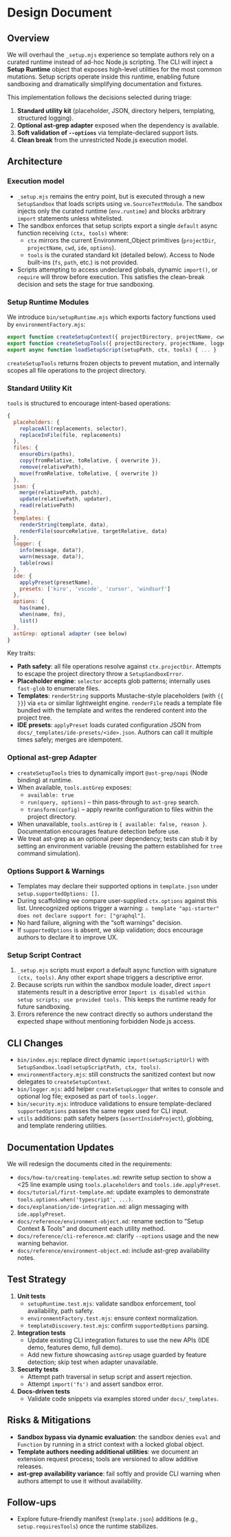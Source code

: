 # Design Document

## Overview
We will overhaul the `_setup.mjs` experience so template authors rely on a curated runtime instead of ad-hoc Node.js scripting. The CLI will inject a **Setup Runtime** object that exposes high-level utilities for the most common mutations. Setup scripts operate inside this runtime, enabling future sandboxing and dramatically simplifying documentation and fixtures.

This implementation follows the decisions selected during triage:
1. **Standard utility kit** (placeholder, JSON, directory helpers, templating, structured logging).
2. **Optional ast-grep adapter** exposed when the dependency is available.
3. **Soft validation of `--options`** via template-declared support lists.
4. **Clean break** from the unrestricted Node.js execution model.

## Architecture

### Execution model
- `_setup.mjs` remains the entry point, but is executed through a new `SetupSandbox` that loads scripts using `vm.SourceTextModule`. The sandbox injects only the curated runtime (`env.runtime`) and blocks arbitrary `import` statements unless whitelisted.
- The sandbox enforces that setup scripts export a single `default` async function receiving `(ctx, tools)` where:
  - `ctx` mirrors the current Environment_Object primitives (`projectDir`, `projectName`, `cwd`, `ide`, `options`).
  - `tools` is the curated standard kit (detailed below). Access to Node built-ins (`fs`, `path`, etc.) is not provided.
- Scripts attempting to access undeclared globals, dynamic `import()`, or `require` will throw before execution. This satisfies the clean-break decision and sets the stage for true sandboxing.

### Setup Runtime Modules
We introduce `bin/setupRuntime.mjs` which exports factory functions used by `environmentFactory.mjs`:

```javascript
export function createSetupContext({ projectDirectory, projectName, cwd, ide, options }) { ... }
export function createSetupTools({ projectDirectory, projectName, logger }) { ... }
export async function loadSetupScript(setupPath, ctx, tools) { ... }
```

`createSetupTools` returns frozen objects to prevent mutation, and internally scopes all file operations to the project directory.

### Standard Utility Kit
`tools` is structured to encourage intent-based operations:

```javascript
{
  placeholders: {
    replaceAll(replacements, selector),
    replaceInFile(file, replacements)
  },
  files: {
    ensureDirs(paths),
    copy(fromRelative, toRelative, { overwrite }),
    remove(relativePath),
    move(fromRelative, toRelative, { overwrite })
  },
  json: {
    merge(relativePath, patch),
    update(relativePath, updater),
    read(relativePath)
  },
  templates: {
    renderString(template, data),
    renderFile(sourceRelative, targetRelative, data)
  },
  logger: {
    info(message, data?),
    warn(message, data?),
    table(rows)
  },
  ide: {
    applyPreset(presetName),
    presets: ['kiro', 'vscode', 'cursor', 'windsurf']
  },
  options: {
    has(name),
    when(name, fn),
    list()
  },
  astGrep: optional adapter (see below)
}
```

Key traits:
- **Path safety**: all file operations resolve against `ctx.projectDir`. Attempts to escape the project directory throw a `SetupSandboxError`.
- **Placeholder engine**: `selector` accepts glob patterns; internally uses `fast-glob` to enumerate files.
- **Templates**: `renderString` supports Mustache-style placeholders (with `{{ }}`) via `eta` or similar lightweight engine. `renderFile` reads a template file bundled with the template and writes the rendered content into the project tree.
- **IDE presets**: `applyPreset` loads curated configuration JSON from `docs/_templates/ide-presets/<ide>.json`. Authors can call it multiple times safely; merges are idempotent.

### Optional ast-grep Adapter
- `createSetupTools` tries to dynamically import `@ast-grep/napi` (Node binding) at runtime.
- When available, `tools.astGrep` exposes:
  - `available: true`
  - `run(query, options)` – thin pass-through to `ast-grep` search.
  - `transform(config)` – apply rewrite configuration to files within the project directory.
- When unavailable, `tools.astGrep` is `{ available: false, reason }`. Documentation encourages feature detection before use.
- We treat ast-grep as an optional peer dependency; tests can stub it by setting an environment variable (reusing the pattern established for `tree` command simulation).

### Options Support & Warnings
- Templates may declare their supported options in `template.json` under `setup.supportedOptions: []`.
- During scaffolding we compare user-supplied `ctx.options` against this list. Unrecognized options trigger a warning: `⚠️ template "api-starter" does not declare support for: ["graphql"]`.
- No hard failure, aligning with the “soft warnings” decision.
- If `supportedOptions` is absent, we skip validation; docs encourage authors to declare it to improve UX.

### Setup Script Contract
1. `_setup.mjs` scripts must export a default async function with signature `(ctx, tools)`. Any other export shape triggers a descriptive error.
2. Because scripts run within the sandbox module loader, direct `import` statements result in a descriptive error `Import is disabled within setup scripts; use provided tools.` This keeps the runtime ready for future sandboxing.
3. Errors reference the new contract directly so authors understand the expected shape without mentioning forbidden Node.js access.

## CLI Changes
- `bin/index.mjs`: replace direct dynamic `import(setupScriptUrl)` with `SetupSandbox.load(setupScriptPath, ctx, tools)`.
- `environmentFactory.mjs`: still constructs the sanitized context but now delegates to `createSetupContext`.
- `bin/logger.mjs`: add helper `createSetupLogger` that writes to console and optional log file; exposed as part of `tools.logger`.
- `bin/security.mjs`: introduce validations to ensure template-declared `supportedOptions` passes the same regex used for CLI input.
- `utils` additions: path safety helpers (`assertInsideProject`), globbing, and template rendering utilities.

## Documentation Updates
We will redesign the documents cited in the requirements:
- `docs/how-to/creating-templates.md`: rewrite setup section to show a <25 line example using `tools.placeholders` and `tools.ide.applyPreset`.
- `docs/tutorial/first-template.md`: update examples to demonstrate `tools.options.when('typescript', ...)`.
- `docs/explanation/ide-integration.md`: align messaging with `ide.applyPreset`.
- `docs/reference/environment-object.md`: rename section to “Setup Context & Tools” and document each utility method.
- `docs/reference/cli-reference.md`: clarify `--options` usage and the new warning behavior.
- `docs/reference/environment-object.md`: include ast-grep availability notes.

## Test Strategy
1. **Unit tests**
   - `setupRuntime.test.mjs`: validate sandbox enforcement, tool availability, path safety.
   - `environmentFactory.test.mjs`: ensure context normalization.
   - `templateDiscovery.test.mjs`: confirm `supportedOptions` parsing.
2. **Integration tests**
   - Update existing CLI integration fixtures to use the new APIs (IDE demo, features demo, full demo).
   - Add new fixture showcasing `astGrep` usage guarded by feature detection; skip test when adapter unavailable.
3. **Security tests**
   - Attempt path traversal in setup script and assert rejection.
   - Attempt `import('fs')` and assert sandbox error.
4. **Docs-driven tests**
   - Validate code snippets via examples stored under `docs/_templates`.

## Risks & Mitigations
- **Sandbox bypass via dynamic evaluation**: the sandbox denies `eval` and `Function` by running in a strict context with a locked global object.
- **Template authors needing additional utilities**: we document an extension request process; tools are versioned to allow additive releases.
- **ast-grep availability variance**: fail softly and provide CLI warning when authors attempt to use it without availability.

## Follow-ups
- Explore future-friendly manifest (`template.json`) additions (e.g., `setup.requiresTools`) once the runtime stabilizes.
